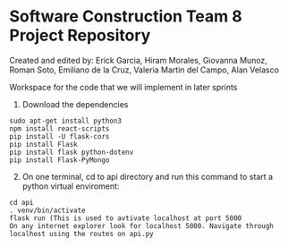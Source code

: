 # Software Construction Team 8 Project Repository
Created and edited by: Erick Garcia, Hiram Morales, Giovanna Munoz, Roman Soto, Emiliano de la Cruz, Valeria Martin del Campo, Alan Velasco

Workspace for the code that we will implement in later sprints

1. Download the dependencies
```
sudo apt-get install python3
npm install react-scripts
pip install -U flask-cors
pip install Flask
pip install flask python-dotenv
pip install Flask-PyMongo
```

2. On one terminal, cd to api directory and run this command to start a python virtual enviroment:
```
cd api
. venv/bin/activate
flask run (This is used to avtivate localhost at port 5000
On any internet explorer look for localhost 5000. Navigate through localhost using the routes on api.py
```
